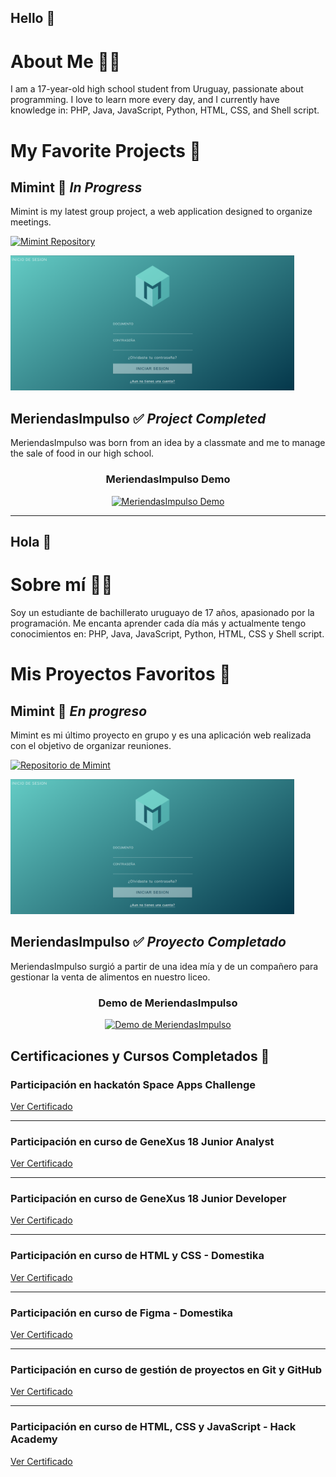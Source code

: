 ## Hello 👋

# About Me 👨‍💻
I am a 17-year-old high school student from Uruguay, passionate about programming. I love to learn more every day, and I currently have knowledge in: PHP, Java, JavaScript, Python, HTML, CSS, and Shell script.

# My Favorite Projects 🚀

## Mimint 🚧 *In Progress*
Mimint is my latest group project, a web application designed to organize meetings.

[![Mimint Repository](https://img.shields.io/badge/Visit_Repository-FF6F61?style=for-the-badge&logo=github&logoColor=white&labelColor=282C34)](https://github.com/Sebanev15/Mimint)

<img src="https://raw.githubusercontent.com/Sebanev15/Sebanev15/main/Mimint.png" alt="Mimint" width="90%"/>

## MeriendasImpulso ✅ *Project Completed*
MeriendasImpulso was born from an idea by a classmate and me to manage the sale of food in our high school.

<div align="center">
  <h3>MeriendasImpulso Demo</h3>
  <a href="https://www.youtube.com/watch?v=Dd5Mtjqby5U">
    <img src="https://img.youtube.com/vi/Dd5Mtjqby5U/maxresdefault.jpg" alt="MeriendasImpulso Demo" width="80%">
  </a>
</div>

---

## Hola 👋

# Sobre mí 👨‍💻
Soy un estudiante de bachillerato uruguayo de 17 años, apasionado por la programación. Me encanta aprender cada día más y actualmente tengo conocimientos en: PHP, Java, JavaScript, Python, HTML, CSS y Shell script.

# Mis Proyectos Favoritos 🚀

## Mimint 🚧 *En progreso*
Mimint es mi último proyecto en grupo y es una aplicación web realizada con el objetivo de organizar reuniones.

[![Repositorio de Mimint](https://img.shields.io/badge/Visitar_Repositorio-FF6F61?style=for-the-badge&logo=github&logoColor=white&labelColor=282C34)](https://github.com/Sebanev15/Mimint)

<img src="https://raw.githubusercontent.com/Sebanev15/Sebanev15/main/Mimint.png" alt="Mimint" width="90%"/>

## MeriendasImpulso ✅ *Proyecto Completado*
MeriendasImpulso surgió a partir de una idea mía y de un compañero para gestionar la venta de alimentos en nuestro liceo.

<div align="center">
  <h3>Demo de MeriendasImpulso</h3>
  <a href="https://www.youtube.com/watch?v=Dd5Mtjqby5U">
    <img src="https://img.youtube.com/vi/Dd5Mtjqby5U/maxresdefault.jpg" alt="Demo de MeriendasImpulso" width="80%">
  </a>
</div>

## Certificaciones y Cursos Completados 📜

### Participación en hackatón Space Apps Challenge
[Ver Certificado](https://github.com/Sebanev15/Sebanev15/blob/main/certificados/2023%20Space%20Apps%20Certificates_NASA%20Space%20Apps%20Challenge%20-%20Sebasti%C3%A1n%20Neves.pdf)

---

### Participación en curso de GeneXus 18 Junior Analyst
[Ver Certificado](https://github.com/Sebanev15/Sebanev15/blob/main/certificados/Certificado26063_NEVESSEBASTIAN.pdf)

---

### Participación en curso de GeneXus 18 Junior Developer 
[Ver Certificado](https://github.com/Sebanev15/Sebanev15/blob/main/certificados/Certificado38546_NEVESSEBASTIAN.pdf)

---

### Participación en curso de HTML y CSS - Domestika
[Ver Certificado](https://github.com/Sebanev15/Sebanev15/blob/main/certificados/certificate%20HTML%20y%20CSS.pdf)

---

### Participación en curso de Figma - Domestika
[Ver Certificado](https://github.com/Sebanev15/Sebanev15/blob/main/certificados/certificate.pdf)

---

### Participación en curso de gestión de proyectos en Git y GitHub
[Ver Certificado](https://github.com/Sebanev15/Sebanev15/blob/main/certificados/Diploma_participacion.pdf)

---

### Participación en curso de HTML, CSS y JavaScript - Hack Academy
[Ver Certificado](https://github.com/Sebanev15/Sebanev15/blob/main/certificados/Sebastian%20Neves%20-%202023-05-08.pdf)
